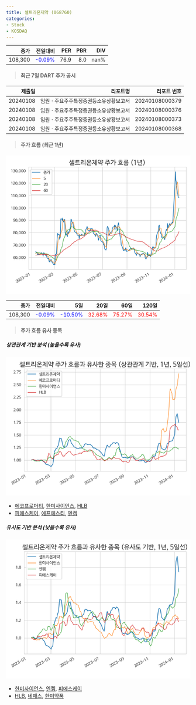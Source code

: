 ```yaml
---
title: 셀트리온제약 (068760)
categories:
- Stock
- KOSDAQ
---
```


|종가|전일대비|PER|PBR|DIV|
|---:|-------:|--:|--:|--:|
|108,300|<span style="color: blue">-0.09%</span>|76.9|8.0|nan%|

<!-- more -->

> #### 최근 7일 DART 추가 공시

|제출일|리포트명|리포트 번호|
|-----:|-------:|----------:|
|20240108|임원ㆍ주요주주특정증권등소유상황보고서|20240108000379|
|20240108|임원ㆍ주요주주특정증권등소유상황보고서|20240108000376|
|20240108|임원ㆍ주요주주특정증권등소유상황보고서|20240108000373|
|20240108|임원ㆍ주요주주특정증권등소유상황보고서|20240108000368|

> #### 주가 흐름 (최근 1년)

![068760](/assets/images/stock/068760.png)

|종가|전일대비|5일|20일|60일|120일|
|---:|-------:|--:|---:|---:|----:|
|108,300|<span style="color: blue">-0.09%</span>|<span style="color: blue">-10.50%</span>|<span style="color: red">32.68%</span>|<span style="color: red">75.27%</span>|<span style="color: red">30.54%</span>|

> #### 주가 흐름 유사 종목

##### 상관관계 기반 분석 (높을수록 유사)
![068760](/assets/images/stock/068760_corr.png)
- [에코프로머티](/450080/), [한미사이언스](/008930/), [HLB](/028300/)
- [피에스케이](/319660/), [에프에스티](/036810/), [엔켐](/348370/)

##### 유사도 기반 분석 (낮을수록 유사)	
![068760](/assets/images/stock/068760_sim.png)
- [한미사이언스](/008930/), [엔켐](/348370/), [피에스케이](/319660/)
- [HLB](/028300/), [네패스](/033640/), [한미약품](/128940/)